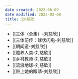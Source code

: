 ```yaml
---
date created: 2022-06-09
date modified: 2023-03-08
title: 🧑刘慈欣
---
```


- [[三体（全集）-刘慈欣]]
- [[三体前传：球状闪电-刘慈欣]]
- [[朝闻道-刘慈欣]]
- [[赡养人类-刘慈欣]]
- [[乡村教师-刘慈欣]]
- [[流浪地球-刘慈欣]]
- [[带上她的眼睛-刘慈欣]]
